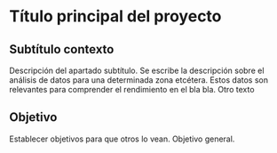# Título principal del proyecto

## Subtítulo contexto
Descripción del apartado subtítulo. Se escribe la descripción sobre el análisis de datos para una determinada zona etcétera. Estos datos son relevantes para comprender el rendimiento en el bla bla.
Otro texto

## Objetivo
Establecer objetivos para que otros lo vean. Objetivo general.
